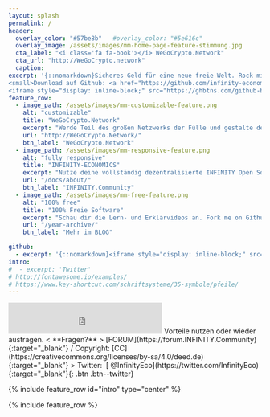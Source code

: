 ```yaml
---
layout: splash
permalink: /
header:
  overlay_color: "#57be8b"   #overlay_color: "#5e616c"
  overlay_image: /assets/images/mm-home-page-feature-stimmung.jpg
  cta_label: "<i class='fa fa-book'></i> WeGoCrypto.Network"
  cta_url: "http://WeGoCrypto.network"
  caption: 
excerpt: '{::nomarkdown}Sicheres Geld für eine neue freie Welt. Rock mit uns die Open Source Finanz-Plattform von <b><a href="https://INFINITY.Community/docs/about/">INFINTIY-ECONOMICS</a></b> <br />
<small>Download auf Github: <a href="https://github.com/infinity-economics" target="_blank">100% Freie Software</a></small><br /><br />
<iframe style="display: inline-block;" src="https://ghbtns.com/github-btn.html?user=mmistakes&repo=minimal-mistakes&type=fork&count=true&size=large" frameborder="0" scrolling="0" width="158px" height="30px"></iframe>{:/nomarkdown}'
feature_row:
  - image_path: /assets/images/mm-customizable-feature.png
    alt: "customizable"
    title: "WeGoCrypto.Network"
    excerpt: "Werde Teil des großen Netzwerks der Fülle und gestalte deine Zukunft selbst."
    url: "http://WeGoCrypto.Network/"
    btn_label: "WeGoCrypto.Network"
  - image_path: /assets/images/mm-responsive-feature.png
    alt: "fully responsive"
    title: "INFINITY-ECONOMICS"
    excerpt: "Nutze deine vollständig dezentralisierte INFINITY Open Source Finanz-Plattform."
    url: "/docs/about/"
    btn_label: "INFINITY.Community"
  - image_path: /assets/images/mm-free-feature.png
    alt: "100% free"
    title: "100% Freie Software"
    excerpt: "Schau dir die Lern- und Erklärvideos an. Fork me on Github: Freier Download!"
    url: "/year-archive/"
    btn_label: "Mehr im BLOG"

github:
  - excerpt: '{::nomarkdown}<iframe style="display: inline-block;" src="https://ghbtns.com/github-btn.html?user=mmistakes&repo=minimal-mistakes&type=star&count=true&size=large" frameborder="0" scrolling="0" width="160px" height="30px"></iframe> <iframe style="display: inline-block;" src="https://ghbtns.com/github-btn.html?user=mmistakes&repo=minimal-mistakes&type=fork&count=true&size=large" frameborder="0" scrolling="0" width="158px" height="30px"></iframe>{:/nomarkdown}'
intro:
#  - excerpt: 'Twitter'
# http://fontawesome.io/examples/
# https://www.key-shortcut.com/schriftsysteme/35-symbole/pfeile/
---
```

<iframe class="ktv2" src="https://klicktipp.s3.amazonaws.com/userimages/27858/forms/59928/1dw8zmpxz8z84a3.html" 
style="position:relative;display:inline-block;border:none;background:transparent none no-repeat scroll 0 0;margin:0;" width="306" height="62" scrolling="no"></iframe>
Vorteile nutzen oder wieder austragen.  < **Fragen?** > [FORUM](https://forum.INFINITY.Community){:target="_blank"} / Copyright: [CC](https://creativecommons.org/licenses/by-sa/4.0/deed.de){:target="_blank"}
 > Twitter:&nbsp; [<i class="fa fa-twitter"></i> @InfinityEco](https://twitter.com/InfinityEco){:target="_blank"}{: .btn .btn--twitter}

{% include feature_row id="intro" type="center" %}

{% include feature_row %}

